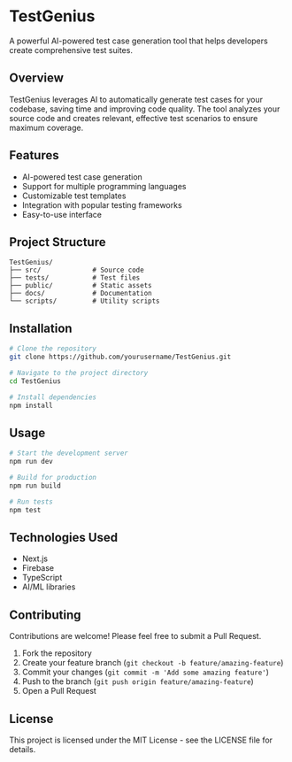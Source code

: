 # TestGenius

A powerful AI-powered test case generation tool that helps developers create comprehensive test suites.

## Overview

TestGenius leverages AI to automatically generate test cases for your codebase, saving time and improving code quality. The tool analyzes your source code and creates relevant, effective test scenarios to ensure maximum coverage.

## Features

- AI-powered test case generation
- Support for multiple programming languages
- Customizable test templates
- Integration with popular testing frameworks
- Easy-to-use interface

## Project Structure

```
TestGenius/
├── src/             # Source code
├── tests/           # Test files
├── public/          # Static assets
├── docs/            # Documentation
└── scripts/         # Utility scripts
```

## Installation

```bash
# Clone the repository
git clone https://github.com/yourusername/TestGenius.git

# Navigate to the project directory
cd TestGenius

# Install dependencies
npm install
```

## Usage

```bash
# Start the development server
npm run dev

# Build for production
npm run build

# Run tests
npm test
```

## Technologies Used

- Next.js
- Firebase
- TypeScript
- AI/ML libraries

## Contributing

Contributions are welcome! Please feel free to submit a Pull Request.

1. Fork the repository
2. Create your feature branch (`git checkout -b feature/amazing-feature`)
3. Commit your changes (`git commit -m 'Add some amazing feature'`)
4. Push to the branch (`git push origin feature/amazing-feature`)
5. Open a Pull Request

## License

This project is licensed under the MIT License - see the LICENSE file for details.
